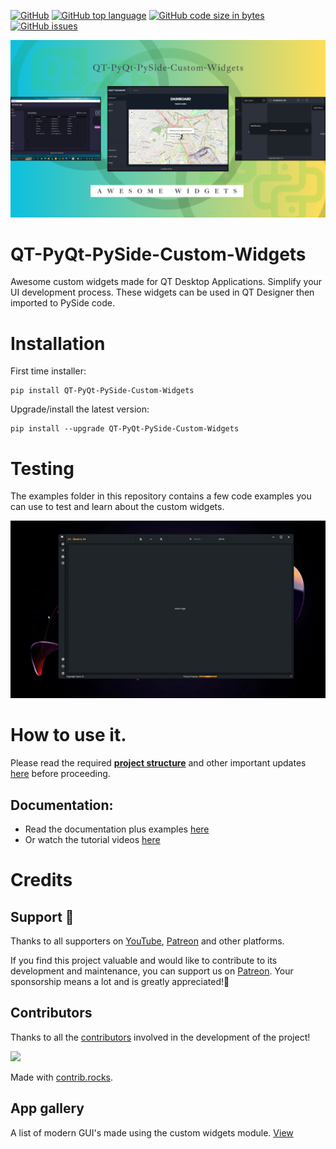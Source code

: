 
[![GitHub](https://img.shields.io/github/license/KhamisiKibet/QT-PyQt-PySide-Custom-Widgets?logo=Github)](https://github.com/KhamisiKibet/QT-PyQt-PySide-Custom-Widgets/blob/master/LICENSE) [![GitHub top language](https://img.shields.io/github/languages/top/KhamisiKibet/QT-PyQt-PySide-Custom-Widgets?logo=github)](https://github.com/KhamisiKibet/QT-PyQt-PySide-Custom-Widgets) [![GitHub code size in bytes](https://img.shields.io/github/languages/code-size/KhamisiKibet/QT-PyQt-PySide-Custom-Widgets?logo=github)](https://github.com/KhamisiKibet/QT-PyQt-PySide-Custom-Widgets) [![GitHub issues](https://img.shields.io/github/issues/KhamisiKibet/QT-PyQt-PySide-Custom-Widgets?logo=github)](https://github.com/KhamisiKibet/QT-PyQt-PySide-Custom-Widgets/issues)

![Custom Widgets Art](https://github.com/KhamisiKibet/docs-QT-PyQt-PySide-Custom-Widgets/blob/main/images/custom_widgets_art.png?raw=true)

# QT-PyQt-PySide-Custom-Widgets
Awesome custom widgets made for QT Desktop Applications. Simplify your UI development process. These widgets can be used in QT Designer then imported to PySide code.

# Installation 
First time installer:
```
pip install QT-PyQt-PySide-Custom-Widgets
```

Upgrade/install the latest version:
```
pip install --upgrade QT-PyQt-PySide-Custom-Widgets
```

# Testing
The examples folder in this repository contains a few code examples you can use to test and learn about the custom widgets.

![QCustomArcLoader GIF](https://github.com/KhamisiKibet/Docs-QT-PyQt-PySide-Custom-Widgets/raw/main/images/24-modern-ui.gif)

# How to use it.

Please read the required [**project structure**](https://khamisikibet.github.io/Docs-QT-PyQt-PySide-Custom-Widgets/docs/new-features#version-069) and other important updates [here](https://khamisikibet.github.io/Docs-QT-PyQt-PySide-Custom-Widgets/docs/new-features) before proceeding.

## Documentation:
- Read the documentation plus examples [here](https://khamisikibet.github.io/Docs-QT-PyQt-PySide-Custom-Widgets/)
- Or watch the tutorial videos [here](https://www.youtube.com/watch?v=21Qt9p_F7Ts&list=PLJ8t3BKaQLhPKj9Mx08WAwvz7TGskefbK)

# Credits

## Support 💖

Thanks to all supporters on [YouTube](https://youtube.com/spinntv), [Patreon](https://www.patreon.com/spinntv) and other platforms.

If you find this project valuable and would like to contribute to its development and maintenance, you can support us on [Patreon](https://www.patreon.com/spinntv). Your sponsorship means a lot and is greatly appreciated!💖

## Contributors
Thanks to all the [contributors](https://khamisikibet.github.io/Docs-QT-PyQt-PySide-Custom-Widgets/docs/contributors) involved in the development of the project!

<a href="https://github.com/KhamisiKibet/QT-PyQt-PySide-Custom-Widgets/graphs/contributors">
  <img src="https://contrib.rocks/image?repo=KhamisiKibet/QT-PyQt-PySide-Custom-Widgets" />
</a>

Made with [contrib.rocks](https://contrib.rocks).

## App gallery
A list of modern GUI's made using the custom widgets module. [View](https://khamisikibet.github.io/Docs-QT-PyQt-PySide-Custom-Widgets/docs/gallery)

[//]: # (These are reference links used in the body of this note and get stripped out when the markdown processor does its job. There is no need to format nicely because it shouldn't be seen. Thanks SO - http://stackoverflow.com/questions/4823468/store-comments-in-markdown-syntax)

   [dill]: <https://github.com/joemccann/dillinger>
   [git-repo-url]: <https://github.com/joemccann/dillinger.git>
   [john gruber]: <http://daringfireball.net>
   [df1]: <http://daringfireball.net/projects/markdown/>
   [markdown-it]: <https://github.com/markdown-it/markdown-it>
   [Ace Editor]: <http://ace.ajax.org>
   [node.js]: <http://nodejs.org>
   [Twitter Bootstrap]: <http://twitter.github.com/bootstrap/>
   [jQuery]: <http://jquery.com>
   [@tjholowaychuk]: <http://twitter.com/tjholowaychuk>
   [express]: <http://expressjs.com>
   [AngularJS]: <http://angularjs.org>
   [Gulp]: <http://gulpjs.com>

   [PlDb]: <https://github.com/joemccann/dillinger/tree/master/plugins/dropbox/README.md>
   [PlGh]: <https://github.com/joemccann/dillinger/tree/master/plugins/github/README.md>
   [PlGd]: <https://github.com/joemccann/dillinger/tree/master/plugins/googledrive/README.md>
   [PlOd]: <https://github.com/joemccann/dillinger/tree/master/plugins/onedrive/README.md>
   [PlMe]: <https://github.com/joemccann/dillinger/tree/master/plugins/medium/README.md>
   [PlGa]: <https://github.com/RahulHP/dillinger/blob/master/plugins/googleanalytics/README.md>
